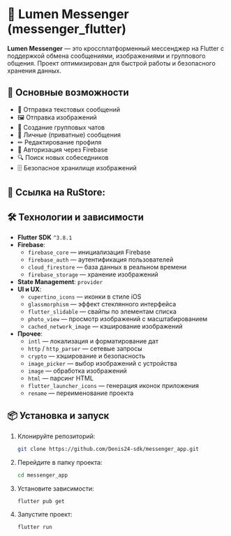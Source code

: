 # 📱 Lumen Messenger (messenger_flutter)

**Lumen Messenger** — это кроссплатформенный мессенджер на Flutter с поддержкой обмена сообщениями, изображениями и группового общения. Проект оптимизирован для быстрой работы и безопасного хранения данных.

## 🚀 Основные возможности
- 💬 Отправка текстовых сообщений
- 🖼 Отправка изображений
- 👥 Создание групповых чатов
- 📩 Личные (приватные) сообщения
- ✏ Редактирование профиля
- 🔐 Авторизация через Firebase
- 🔍 Поиск новых собеседников
- 🗄 Безопасное хранилище изображений 

## 🚀 Ссылка на RuStore: 

## 🛠 Технологии и зависимости
- **Flutter SDK** `^3.8.1`
- **Firebase**:
    - `firebase_core` — инициализация Firebase
    - `firebase_auth` — аутентификация пользователей
    - `cloud_firestore` — база данных в реальном времени
    - `firebase_storage` — хранение изображений
- **State Management**: `provider`
- **UI и UX**:
    - `cupertino_icons` — иконки в стиле iOS
    - `glassmorphism` — эффект стеклянного интерфейса
    - `flutter_slidable` — свайпы по элементам списка
    - `photo_view` — просмотр изображений с масштабированием
    - `cached_network_image` — кэширование изображений
- **Прочее**:
    - `intl` — локализация и форматирование дат
    - `http` / `http_parser` — сетевые запросы
    - `crypto` — хэширование и безопасность
    - `image_picker` — выбор изображений с устройства
    - `image` — обработка изображений
    - `html` — парсинг HTML
    - `flutter_launcher_icons` — генерация иконок приложения
    - `rename` — переименование проекта

## 📦 Установка и запуск
1. Клонируйте репозиторий:
   ```bash
   git clone https://github.com/Denis24-sdk/messenger_app.git
   ```
2. Перейдите в папку проекта:
   ```bash
   cd messenger_app
   ```
3. Установите зависимости:
   ```bash
   flutter pub get
   ```
4. Запустите проект:
   ```bash
   flutter run
   ```
